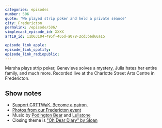 ```yaml
---
categories: episodes
number: 506
quote: "We played strip poker and held a private séance"
city: Fredericton
permalink: /episode/506/
simplecast_episode_id: XXXX
art19_id: 11b63104-495f-465d-a078-2cd3b6d66a15

episode_link_apple: 
episode_link_spotify: 
episode_link_radiopublic: 
---
```


Marsha plays strip poker, Genevieve solves a mystery, Julia hates her entire family, and much more. Recorded live at the Charlotte Street Arts Centre in Fredericton.

## Show notes
* [Support GRTTWaK. Become a patron](https://grownupsreadthingstheywroteaskids.com/support/?utm_source=podcast&utm_medium=referral&utm_campaign=506).
* [Photos from our Fredericton event](https://www.facebook.com/media/set/?set=a.10155395183768600.1073741908.121054468599&type=1&l=0ff3c6e27e)
* Music by [Podington Bear](https://geo.itunes.apple.com/us/artist/podington-bear/id250459572?at=10lR7u&mt=1&app=music) and [Lullatone](https://geo.itunes.apple.com/us/artist/lullatone/id34467705?at=10lR7u&mt=1&app=music)
* Closing theme is ["Oh Dear Diary" by Sloan](http://sloan.spinshop.com/details/9850)